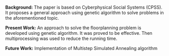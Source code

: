 **Background:**
The paper is based on Cyberphysical Social Systems (CPSS). It proposes a general approach using genetic algorithm to solve problems in the aforementioned topic.

**Present Work:**
An approach to solve the floorplanning problem is developed using genetic algorithm. It was proved to be effective. Then multiprocessing was used to reduce the running time. 

**Future Work:**
Implementation of Multistep Simulated Annealing algorithm
